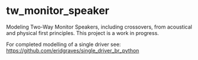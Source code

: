 # tw_monitor_speaker
Modeling Two-Way Monitor Speakers, including crossovers, from acoustical and physical first principles. This project is a work in progress.

For completed modelling of a single driver see: https://github.com/eridgraves/single_driver_br_python
